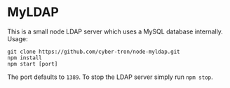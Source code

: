 # MyLDAP

This is a small node LDAP server which uses a MySQL database internally. Usage:

	git clone https://github.com/cyber-tron/node-myldap.git
    npm install
    npm start [port]
    
The port defaults to `1389`. To stop the LDAP server simply run `npm stop`.